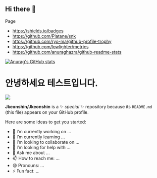 ## Hi there 👋

Page
- https://shields.io/badges
- https://github.com/Platane/snk
- https://github.com/ryo-ma/github-profile-trophy
- https://github.com/lowlighter/metrics
- https://github.com/anuraghazra/github-readme-stats

[![Anurag's GitHub stats](https://github-readme-stats.vercel.app/api?username=JKeonshin)](https://github.com/anuraghazra/github-readme-stats)

# 안녕하세요 테스트입니다. 

<img src="https://img.shields.io/badge/Python-3776AB?style=flat&logo=python&logoColor=white"/>

**Jkeonshin/Jkeonshin** is a ✨ _special_ ✨ repository because its `README.md` (this file) appears on your GitHub profile.

Here are some ideas to get you started:

- 🔭 I’m currently working on ...
- 🌱 I’m currently learning ...
- 👯 I’m looking to collaborate on ...
- 🤔 I’m looking for help with ...
- 💬 Ask me about ...
- 📫 How to reach me: ...
- 😄 Pronouns: ...
- ⚡ Fun fact: ...

